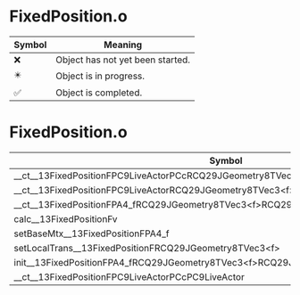 # FixedPosition.o
| Symbol | Meaning 
| ------------- | ------------- 
| :x: | Object has not yet been started. 
| :eight_pointed_black_star: | Object is in progress. 
| :white_check_mark: | Object is completed. 


# FixedPosition.o
| Symbol | Decompiled? |
| ------------- | ------------- |
| __ct__13FixedPositionFPC9LiveActorPCcRCQ29JGeometry8TVec3&lt;f&gt;RCQ29JGeometry8TVec3&lt;f&gt; | :white_check_mark: |
| __ct__13FixedPositionFPC9LiveActorRCQ29JGeometry8TVec3&lt;f&gt;RCQ29JGeometry8TVec3&lt;f&gt; | :white_check_mark: |
| __ct__13FixedPositionFPA4_fRCQ29JGeometry8TVec3&lt;f&gt;RCQ29JGeometry8TVec3&lt;f&gt; | :white_check_mark: |
| calc__13FixedPositionFv | :x: |
| setBaseMtx__13FixedPositionFPA4_f | :white_check_mark: |
| setLocalTrans__13FixedPositionFRCQ29JGeometry8TVec3&lt;f&gt; | :white_check_mark: |
| init__13FixedPositionFPA4_fRCQ29JGeometry8TVec3&lt;f&gt;RCQ29JGeometry8TVec3&lt;f&gt; | :white_check_mark: |
| __ct__13FixedPositionFPC9LiveActorPCcPC9LiveActor | :x: |
